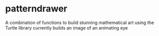 # patterndrawer
A combination of functions to build stunning mathematical art using the Turtle library
currently builds an image of an animating eye

